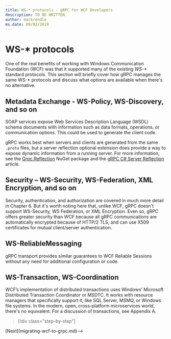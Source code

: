 ```yaml
---
title: WS-* protocols - gRPC for WCF Developers
description: TO BE WRITTEN
author: markrendle
ms.date: 09/02/2019
---
```


# WS-\* protocols

One of the real benefits of working with Windows Communication Foundation (WCF) was that it supported many of the existing _WS-\*_ standard protocols. This section will briefly cover how gRPC manages the same WS-\* protocols and discuss what options are available when there's no alternative.

## Metadata Exchange - WS-Policy, WS-Discovery, and so on

SOAP services expose Web Services Description Language (WSDL) schema documents with information such as data formats, operations, or communication options. This could be used to generate the client code.

gRPC works best when servers and clients are generated from the same `.proto` files, but a server reflection optional extension does provide a way to expose dynamic information from a running server. For more information, see the [Grpc.Reflection](https://nuget.org/packages/Grpc.Reflection) NuGet package and the [gRPC C# Server Reflection](https://github.com/grpc/grpc/blob/master/doc/csharp/server_reflection.md) article.

## Security – WS-Security, WS-Federation, XML Encryption, and so on

Security, authentication, and authorization are covered in much more detail in Chapter 6. But it's worth noting here that, unlike WCF, gRPC doesn't support WS-Security, WS Federation, or XML Encryption. Even so, gRPC offers greater security than WCF because all gRPC communications are automatically encrypted because of HTTP/2 TLS, and can use X509 certificates for mutual client/server authentication.

## WS-ReliableMessaging

gRPC transport provides similar guarantees to WCF Reliable Sessions without any need for additional configuration or code.

## WS-Transaction, WS-Coordination

WCF’s implementation of distributed transactions uses Windows’ Microsoft Distributed Transaction Coordinator or MSDTC. It works with resource managers that specifically support it, like SQL Server, MSMQ, or Windows file systems. In the modern, open, cross-platform microservices world, there's no equivalent. For a discussion of transactions, see Appendix A.

>[!div class="step-by-step"]
<!-->[Next](migrating-wcf-to-grpc.md)-->
